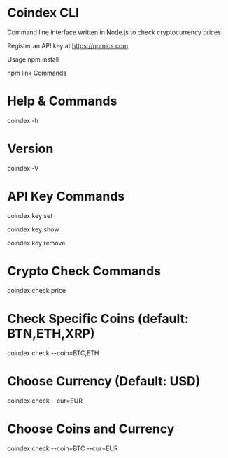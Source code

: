 # Coindex CLI
Command line interface written in Node.js to check cryptocurrency prices

Register an API key at https://nomics.com

Usage
npm install

npm link
Commands

# Help & Commands
coindex -h

# Version
coindex -V

# API Key Commands
coindex key set

coindex key show

coindex key remove

# Crypto Check Commands
coindex check price

# Check Specific Coins (default: BTN,ETH,XRP)
coindex check --coin=BTC,ETH

# Choose Currency (Default: USD)
coindex check --cur=EUR

# Choose Coins and Currency
coindex check --coin=BTC --cur=EUR

